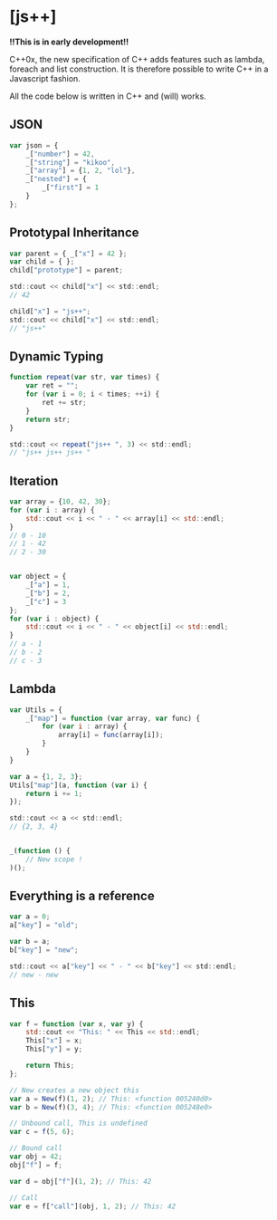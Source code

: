 [js++]
====

**!!This is in early development!!**

C++0x, the new specification of C++ adds features such as lambda, foreach and list construction. It is therefore possible to write C++ in a Javascript fashion.

All the code below is written in C++ and (will) works.

JSON
--------

```javascript
var json = {
	_["number"] = 42,
	_["string"] = "kikoo",
	_["array"] = {1, 2, "lol"},
	_["nested"] = {
		_["first"] = 1
	}
};
```


Prototypal Inheritance
--------

```javascript
var parent = { _["x"] = 42 };
var child = { };
child["prototype"] = parent;

std::cout << child["x"] << std::endl;
// 42

child["x"] = "js++";
std::cout << child["x"] << std::endl;
// "js++"
```


Dynamic Typing
---------

```javascript
function repeat(var str, var times) {
	var ret = "";
	for (var i = 0; i < times; ++i) {
		ret += str;
	}
	return str;
}

std::cout << repeat("js++ ", 3) << std::endl;
// "js++ js++ js++ "
```

Iteration
-------------

```javascript
var array = {10, 42, 30};
for (var i : array) {
	std::cout << i << " - " << array[i] << std::endl;
}
// 0 - 10
// 1 - 42
// 2 - 30


var object = {
	_["a"] = 1,
	_["b"] = 2,
	_["c"] = 3
};
for (var i : object) {
	std::cout << i << " - " << object[i] << std::endl;
}
// a - 1
// b - 2
// c - 3
```

Lambda
--------------

```javascript
var Utils = {
	_["map"] = function (var array, var func) {
		for (var i : array) {
			array[i] = func(array[i]);
		}
	}
}

var a = {1, 2, 3};
Utils["map"](a, function (var i) {
	return i += 1;
});

std::cout << a << std::endl;
// {2, 3, 4}


_(function () {
	// New scope !
)();
```

Everything is a reference
-----------------

```javascript
var a = 0;
a["key"] = "old";

var b = a;
b["key"] = "new";

std::cout << a["key"] << " - " << b["key"] << std::endl;
// new - new 
```

This 
-------

```javascript
var f = function (var x, var y) {
	std::cout << "This: " << This << std::endl;
	This["x"] = x;
	This["y"] = y;

	return This;
};

// New creates a new object this
var a = New(f)(1, 2); // This: <function 005240d0>
var b = New(f)(3, 4); // This: <function 005248e0>

// Unbound call, This is undefined
var c = f(5, 6);

// Bound call
var obj = 42;
obj["f"] = f;

var d = obj["f"](1, 2); // This: 42

// Call
var e = f["call"](obj, 1, 2); // This: 42
```
